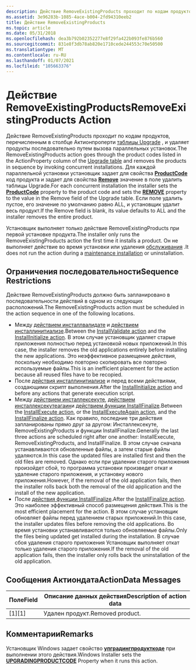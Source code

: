 ```yaml
---
description: Действие RemoveExistingProducts проходит по кодам продуктов, перечисленным в столбце Актионпроперти таблицы Upgrade, и удаляет продукты последовательно путем вызова параллельных установок.
ms.assetid: 3e96283b-1085-4ace-b004-2fd94310eeb2
title: Действие RemoveExistingProducts
ms.topic: article
ms.date: 05/31/2018
ms.openlocfilehash: dea3b792b02352277e8f29fa422b093fe876b560
ms.sourcegitcommit: 831e8f3db78ab820e1710cede244553c70e50500
ms.translationtype: MT
ms.contentlocale: ru-RU
ms.lasthandoff: 01/07/2021
ms.locfileid: "105663376"
---
```

# <a name="removeexistingproducts-action"></a><span data-ttu-id="1056c-103">Действие RemoveExistingProducts</span><span class="sxs-lookup"><span data-stu-id="1056c-103">RemoveExistingProducts Action</span></span>

<span data-ttu-id="1056c-104">Действие RemoveExistingProducts проходит по кодам продуктов, перечисленным в столбце Актионпроперти [таблицы Upgrade](upgrade-table.md) , и удаляет продукты последовательно путем вызова параллельных установок.</span><span class="sxs-lookup"><span data-stu-id="1056c-104">The RemoveExistingProducts action goes through the product codes listed in the ActionProperty column of the [Upgrade table](upgrade-table.md) and removes the products in sequence by invoking concurrent installations.</span></span> <span data-ttu-id="1056c-105">Для каждой параллельной установки установщик задает для свойства [**ProductCode**](productcode.md) код продукта и задает для свойства [**Remove**](remove.md) значение в поле удалить таблицы Upgrade.</span><span class="sxs-lookup"><span data-stu-id="1056c-105">For each concurrent installation the installer sets the [**ProductCode**](productcode.md) property to the product code and sets the [**REMOVE**](remove.md) property to the value in the Remove field of the Upgrade table.</span></span> <span data-ttu-id="1056c-106">Если поле удалить пустое, его значение по умолчанию равно ALL, и установщик удалит весь продукт.</span><span class="sxs-lookup"><span data-stu-id="1056c-106">If the Remove field is blank, its value defaults to ALL and the installer removes the entire product.</span></span>

<span data-ttu-id="1056c-107">Установщик выполняет только действие RemoveExistingProducts при первой установке продукта.</span><span class="sxs-lookup"><span data-stu-id="1056c-107">The installer only runs the RemoveExistingProducts action the first time it installs a product.</span></span> <span data-ttu-id="1056c-108">Он не выполняет действие во время установки или удаления [обслуживания](maintenance-installation.md) .</span><span class="sxs-lookup"><span data-stu-id="1056c-108">It does not run the action during a [maintenance installation](maintenance-installation.md) or uninstallation.</span></span>

## <a name="sequence-restrictions"></a><span data-ttu-id="1056c-109">Ограничения последовательности</span><span class="sxs-lookup"><span data-stu-id="1056c-109">Sequence Restrictions</span></span>

<span data-ttu-id="1056c-110">Действие RemoveExistingProducts должно быть запланировано в последовательности действий в одном из следующих расположений.</span><span class="sxs-lookup"><span data-stu-id="1056c-110">The RemoveExistingProducts action must be scheduled in the action sequence in one of the following locations.</span></span>

-   <span data-ttu-id="1056c-111">Между [действием инсталлвалидате](installvalidate-action.md) и [действием инсталлинитиализе](installinitialize-action.md).</span><span class="sxs-lookup"><span data-stu-id="1056c-111">Between the [InstallValidate action](installvalidate-action.md) and the [InstallInitialize action](installinitialize-action.md).</span></span> <span data-ttu-id="1056c-112">В этом случае установщик удаляет старые приложения полностью перед установкой новых приложений.</span><span class="sxs-lookup"><span data-stu-id="1056c-112">In this case, the installer removes the old applications entirely before installing the new applications.</span></span> <span data-ttu-id="1056c-113">Это неэффективное размещение действия, поскольку необходимо повторно скопировать все повторно используемые файлы.</span><span class="sxs-lookup"><span data-stu-id="1056c-113">This is an inefficient placement for the action because all reused files have to be recopied.</span></span>
-   <span data-ttu-id="1056c-114">После [действия инсталлинитиализе](installinitialize-action.md) и перед всеми действиями, создающими скрипт выполнения.</span><span class="sxs-lookup"><span data-stu-id="1056c-114">After the [InstallInitialize action](installinitialize-action.md) and before any actions that generate execution script.</span></span>
-   <span data-ttu-id="1056c-115">Между [действием инсталлексекуте](installexecute-action.md), [действием инсталлексекутеагаин](installexecuteagain-action.md)и [действием функции InstallFinalize](installfinalize-action.md).</span><span class="sxs-lookup"><span data-stu-id="1056c-115">Between the [InstallExecute action](installexecute-action.md), or the [InstallExecuteAgain action](installexecuteagain-action.md), and the [InstallFinalize action](installfinalize-action.md).</span></span> <span data-ttu-id="1056c-116">Как правило, последние три действия запланированы прямо друг за другом: Инсталлексекуте, RemoveExistingProducts и функции InstallFinalize.</span><span class="sxs-lookup"><span data-stu-id="1056c-116">Generally the last three actions are scheduled right after one another: InstallExecute, RemoveExistingProducts, and InstallFinalize.</span></span> <span data-ttu-id="1056c-117">В этом случае сначала устанавливаются обновленные файлы, а затем старые файлы удаляются.</span><span class="sxs-lookup"><span data-stu-id="1056c-117">In this case the updated files are installed first and then the old files are removed.</span></span> <span data-ttu-id="1056c-118">Однако если при удалении старого приложения произойдет сбой, то программа установки произведет откат и удаление старого приложения, и установку нового приложения.</span><span class="sxs-lookup"><span data-stu-id="1056c-118">However, if the removal of the old application fails, then the installer rolls back both the removal of the old application and the install of the new application.</span></span>
-   <span data-ttu-id="1056c-119">После [действия функции InstallFinalize](installfinalize-action.md).</span><span class="sxs-lookup"><span data-stu-id="1056c-119">After the [InstallFinalize action](installfinalize-action.md).</span></span> <span data-ttu-id="1056c-120">Это наиболее эффективный способ размещения действия.</span><span class="sxs-lookup"><span data-stu-id="1056c-120">This is the most efficient placement for the action.</span></span> <span data-ttu-id="1056c-121">В этом случае установщик обновляет файлы перед удалением старых приложений.</span><span class="sxs-lookup"><span data-stu-id="1056c-121">In this case, the installer updates files before removing the old applications.</span></span> <span data-ttu-id="1056c-122">Во время установки устанавливаются только обновляемые файлы.</span><span class="sxs-lookup"><span data-stu-id="1056c-122">Only the files being updated get installed during the installation.</span></span> <span data-ttu-id="1056c-123">В случае сбоя удаления старого приложения Установщик выполняет откат только удаления старого приложения.</span><span class="sxs-lookup"><span data-stu-id="1056c-123">If the removal of the old application fails, then the installer only rolls back the uninstallation of the old application.</span></span>

## <a name="actiondata-messages"></a><span data-ttu-id="1056c-124">Сообщения Актиондата</span><span class="sxs-lookup"><span data-stu-id="1056c-124">ActionData Messages</span></span>



| <span data-ttu-id="1056c-125">Поле</span><span class="sxs-lookup"><span data-stu-id="1056c-125">Field</span></span> | <span data-ttu-id="1056c-126">Описание данных действия</span><span class="sxs-lookup"><span data-stu-id="1056c-126">Description of action data</span></span> |
|-------|----------------------------|
| <span data-ttu-id="1056c-127">\[1\]</span><span class="sxs-lookup"><span data-stu-id="1056c-127">\[1\]</span></span> | <span data-ttu-id="1056c-128">Удален продукт.</span><span class="sxs-lookup"><span data-stu-id="1056c-128">Removed product.</span></span>           |



 

## <a name="remarks"></a><span data-ttu-id="1056c-129">Комментарии</span><span class="sxs-lookup"><span data-stu-id="1056c-129">Remarks</span></span>

<span data-ttu-id="1056c-130">Установщик Windows задает свойство [**упградингпродукткоде**](upgradingproductcode.md) при выполнении этого действия.</span><span class="sxs-lookup"><span data-stu-id="1056c-130">Windows Installer sets the [**UPGRADINGPRODUCTCODE**](upgradingproductcode.md) Property when it runs this action.</span></span>

 

 




